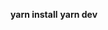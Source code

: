 <!--
 * @Autor: cxq
 * @Date: 2020-08-05 19:59:48
 * @LastEditTime: 2020-08-05 20:00:28
 * @Description:
-->
**yarn install**
**yarn dev**